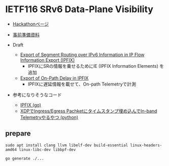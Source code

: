 # IETF116 SRv6 Data-Plane Visibility

* [Hackathonページ](https://wiki.ietf.org/en/meeting/116/hackathon)
* [事前準備資料](https://docs.google.com/presentation/d/1FClVs3IxOBOvnWAaGJiV__UCkqrUkd7B7H8nkeA_7m4/edit#slide=id.g2238455cc0a_0_16)

* Draft
    * [Export of Segment Routing over IPv6 Information in IP Flow Information Export (IPFIX)](https://wiki.ietf.org/en/meeting/116/hackathon) 
        * IPFIXにSRの情報を乗せるためにIE (IPFIX Information Elements) を追加
    * [Export of On-Path Delay in IPFIX](https://datatracker.ietf.org/doc/html/draft-ietf-opsawg-ipfix-on-path-telemetry)
        * IPFIXに遅延情報を載せて、On-path Telemetryで計測

* 参考になりそうなコード
    * [IPFIX (go)](https://github.com/wide-vsix/linux-flow-exporter)
    * [XDPでIngress/Egress Pachketにタイムスタンプ埋め込んでIn-band Telemetryやるやつ (python)](https://nttcom.enterprise.slack.com/files/U02FJ68CT7C/F0504EVEHEF/inband_timestamp.py)


## prepare

```shell
sudo apt install clang llvm libelf-dev build-essential linux-headers-amd64 linux-libc-dev libbpf-dev
```

```shell
go generate ./...
```